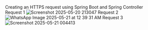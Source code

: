 Creating an HTTPS request using Spring Boot and Spring Controller
Request 1
![Screenshot 2025-05-20 213047](https://github.com/user-attachments/assets/06fb7c15-fd3e-4723-a5c8-ea45e3a19d98)
Request 2
![WhatsApp Image 2025-05-21 at 12 39 31 AM](https://github.com/user-attachments/assets/6c380425-c148-45ae-8bc3-0e590f66ef1c)
Request 3
![Screenshot 2025-05-21 004413](https://github.com/user-attachments/assets/1d1c0499-e875-4827-93ca-ecd4c6f51d71)
